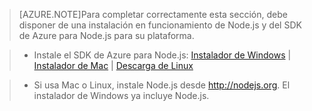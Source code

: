 > [AZURE.NOTE]Para completar correctamente esta sección, debe disponer de una instalación en funcionamiento de Node.js y del SDK de Azure para Node.js para su plataforma.

>* Instale el SDK de Azure para Node.js: <a href="http://go.microsoft.com/fwlink/?LinkId=254279">Instalador de Windows</a> | <a href="http://go.microsoft.com/fwlink/?LinkId=253471">Instalador de Mac</a> | <a href="http://go.microsoft.com/fwlink/?LinkId=253472">Descarga de Linux</a></li>

>* Si usa Mac o Linux, instale Node.js desde <a href="http://nodejs.org">http://nodejs.org</a>. El instalador de Windows ya incluye Node.js.

<!---HONumber=July15_HO4-->